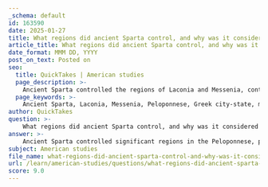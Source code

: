 ```yaml
---
_schema: default
id: 163590
date: 2025-01-27
title: What regions did ancient Sparta control, and why was it considered the largest Greek city-state?
article_title: What regions did ancient Sparta control, and why was it considered the largest Greek city-state?
date_format: MMM DD, YYYY
post_on_text: Posted on
seo:
  title: QuickTakes | American studies
  page_description: >-
    Ancient Sparta controlled the regions of Laconia and Messenia, contributing to its status as the largest Greek city-state in terms of territory and influence. Its militaristic culture and social structure, including the role of Helots, were pivotal in sustaining its power.
  page_keywords: >-
    Ancient Sparta, Laconia, Messenia, Peloponnese, Greek city-state, military dominance, Helots, socio-political structure, agriculture, territorial control
author: QuickTakes
question: >-
    What regions did ancient Sparta control, and why was it considered the largest Greek city-state?
answer: >-
    Ancient Sparta controlled significant regions in the Peloponnese, primarily Laconia and Messenia. These territories were crucial to Sparta's dominance and contributed to its status as the largest Greek city-state by territory on the ancient Greek mainland.\n\n1. **Laconia**: This was the region surrounding the city of Sparta itself. It was characterized by its mountainous terrain and fertile valleys, which supported agriculture and provided resources for the Spartan economy.\n\n2. **Messenia**: Sparta conquered Messenia in the 8th century BCE during the Messenian Wars. This region was rich in agricultural land, which allowed Sparta to sustain its population and support its militaristic society. The subjugation of the Messenians led to the establishment of the Helots, a class of serfs who worked the land and provided agricultural produce for the Spartans.\n\nThe combination of these regions not only expanded Sparta's territory but also provided the resources necessary to maintain its powerful military and unique social structure. The Helots, who were primarily from Messenia, played a vital role in Spartan society by performing agricultural labor, which allowed Spartan citizens to focus on military training and governance.\n\nSparta's control over Laconia and Messenia, along with its militaristic culture and governance structure, contributed to its reputation as the largest and most formidable city-state in ancient Greece. The city's mixed constitution, which included elements of monarchy, oligarchy, and democracy, further solidified its political power and stability, allowing it to exert influence over other Greek city-states, especially during the Greco-Persian Wars and the subsequent Peloponnesian War. \n\nIn summary, Sparta's control of Laconia and Messenia, along with its unique socio-political structure and military prowess, established it as the largest Greek city-state in terms of territory and influence.
subject: American studies
file_name: what-regions-did-ancient-sparta-control-and-why-was-it-considered-the-largest-greek-citystate.md
url: /learn/american-studies/questions/what-regions-did-ancient-sparta-control-and-why-was-it-considered-the-largest-greek-citystate
score: 9.0
---
```


&nbsp;